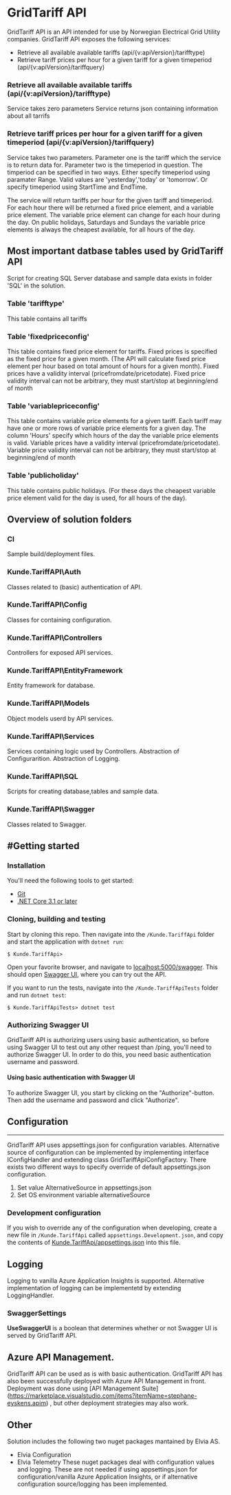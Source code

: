 GridTariff API
=========
GridTariff API is an API intended for use by Norwegian Electrical Grid Utility companies.
GridTariff API exposes the following services:

* Retrieve all available available tariffs (api/{v:apiVersion}/tarifftype)
* Retrieve tariff prices per hour for a given tariff for a given timeperiod (api/{v:apiVersion}/tariffquery)

### Retrieve all available available tariffs (api/{v:apiVersion}/tarifftype)
Service takes zero parameters
Service returns json containing information about all tarrifs

### Retrieve tariff prices per hour for a given tariff for a given timeperiod (api/{v:apiVersion}/tariffquery)
Service takes two parameters.
Parameter one is the tariff which the service is to return data for.
Parameter two is the timeperiod in question.
The timperiod can be specified in two ways.
Either specify timeperiod using paramater Range. Valid values are 'yesterday','today' or 'tomorrow'.
Or specify timeperiod using StartTime and EndTime.

The service will return tariffs per hour for the given tariff and timeperiod.
For each hour there will be returned a fixed price element, and a variable price element.
The variable price element can change for each hour during the day.
On public holidays, Saturdays and Sundays the variable price elements is always the cheapest available, for all hours of the day.

## Most important datbase tables used by GridTariff API
Script for creating SQL Server database and sample data exists in folder 'SQL' in the solution.

### Table 'tarifftype'
This table contains all tariffs

### Table 'fixedpriceconfig'
This table contains fixed price element for tariffs.
Fixed prices is specified as the fixed price for a given month.
(The API will calculate fixed price element per hour based on total amount of hours for a given month).
Fixed prices have a validity interval (pricefromdate/pricetodate).
Fixed price validity interval can not be arbitrary, they must start/stop at beginning/end of month

### Table 'variablepriceconfig'
This table contains variable price elements for a given tariff.
Each tariff may have one or more rows of variable price elements for a given day.
The column 'Hours' specify which hours of the day the variable price elements is valid.
Variable prices have a validity interval (pricefromdate/pricetodate).
Variable price validity interval can not be arbitrary, they must start/stop at beginning/end of month

### Table 'publicholiday'
This table contains public holidays.
(For these days the cheapest variable price element valid for the day is used, for all hours of the day).


## Overview of solution folders

### CI
Sample build/deployment files.

### Kunde.TariffAPI\Auth
Classes related to (basic) authentication of API.

### Kunde.TariffAPI\Config
Classes for containing configuration.

### Kunde.TariffAPI\Controllers
Controllers for exposed API services.

### Kunde.TariffAPI\EntityFramework
Entity framework for database.

### Kunde.TariffAPI\Models
Object models userd by API services.

### Kunde.TariffAPI\Services
Services containing logic used by Controllers.
Abstraction of Configurarition.
Abstraction of Logging.

### Kunde.TariffAPI\SQL
Scripts for creating database,tables and sample data.

### Kunde.TariffAPI\Swagger
Classes related to Swagger.

#Getting started
---------------

### Installation
You'll need the following tools to get started:
* [Git](https://git-scm.com/downloads)
* [.NET Core 3.1 or later](https://dotnet.microsoft.com/download)

### Cloning, building and testing
Start by cloning this repo. Then navigate into the `/Kunde.TariffApi` folder and start the application with `dotnet run`:
```shell
$ Kunde.TariffApi> 	
```

Open your favorite browser, and navigate to [localhost:5000/swagger](http://localhost:5000/swagger). This should open [Swagger UI](https://swagger.io/tools/swagger-ui/), where you can try out the API.

If you want to run the tests, navigate into the `/Kunde.TariffApiTests` folder and run `dotnet test`:
```shell
$ Kunde.TariffApiTests> dotnet test
```

### Authorizing Swagger UI
GridTariff API is authorizing users using basic authentication, so before using Swagger UI to test out any other request than /ping, you'll need to authorize Swagger UI. In order to do this, you need basic authentication username and password.

#### Using basic authentication with Swagger UI
To authorize Swagger UI, you start by clicking on the "Authorize"-button. Then add the username and password and click "Authorize".


## Configuration
-------------
GridTariff API uses appsettings.json for configuration variables.
Alternative source of configuration can be implemented by implementing interface IConfigHandler and extending class GridTariffApiConfigFactory.
There exists two different ways to specify override of default appsettings.json configuration.
1. Set value AlternativeSource in appsettings.json
2. Set OS environment variable alternativeSource

### Development configuration
If you wish to override any of the configuration when developing, create a new file in `/Kunde.TariffApi` called `appsettings.Development.json`, and copy the contents of [Kunde.TariffApi/appsettings.json](Kunde.TariffApi/appsettings.json) into this file.

## Logging
Logging to vanilla Azure Application Insights is supported.
Alternative implementation of logging can be implementetd by extending LoggingHandler.

### SwaggerSettings
**UseSwaggerUI** is a boolean that determines whether or not Swagger UI is served by GridTariff API.

## Azure API Management.
GridTariff API can be used as is with basic authentication.
GridTariff API has also been successfully deployed with Azure API Management in front.
Deployment was done using [API Management Suite] (https://marketplace.visualstudio.com/items?itemName=stephane-eyskens.apim) , but other deployment strategies may also work.

## Other 
Solution includes the following two nuget packages mantained by Elvia AS.
* Elvia Configuration
* Elvia Telemetry
These nuget packages deal with configuration values and logging.
These are not needed if using appsettings.json for configuration/vanilla Azure Application Insights, or if alternative configuration source/logging has been implemented.


